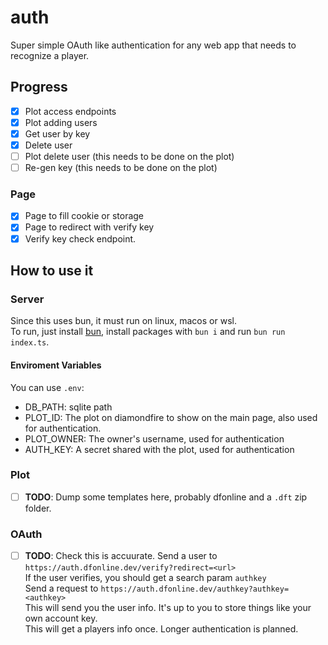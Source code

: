 # auth
Super simple OAuth like authentication for any web app that needs to recognize a player.

## Progress
- [x] Plot access endpoints
- [x] Plot adding users
- [x] Get user by key
- [x] Delete user
- [ ] Plot delete user (this needs to be done on the plot)
- [ ] Re-gen key (this needs to be done on the plot)
### Page
- [x] Page to fill cookie or storage
- [x] Page to redirect with verify key
- [x] Verify key check endpoint.

## How to use it
### Server
Since this uses bun, it must run on linux, macos or wsl.  
To run, just install [bun](https://bun.sh), install packages with `bun i` and run `bun run index.ts`.  
#### Enviroment Variables
You can use `.env`:
- DB_PATH: sqlite path
- PLOT_ID: The plot on diamondfire to show on the main page, also used for authentication.
- PLOT_OWNER: The owner's username, used for authentication
- AUTH_KEY: A secret shared with the plot, used for authentication
### Plot
- [ ] **TODO**: Dump some templates here, probably dfonline and a `.dft` zip folder.
### OAuth
- [ ] **TODO**: Check this is accuurate.
Send a user to `https://auth.dfonline.dev/verify?redirect=<url>`  
If the user verifies, you should get a search param `authkey`  
Send a request to `https://auth.dfonline.dev/authkey?authkey=<authkey>`  
This will send you the user info. It's up to you to store things like your own account key.  
This will get a players info once. Longer authentication is planned.  

